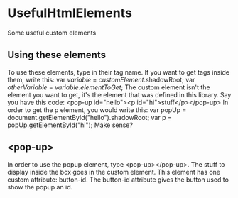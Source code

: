 # UsefulHtmlElements
Some useful custom elements
## Using these elements
To use these elements, type in their tag name. If you want to get tags inside them, write this: 
var <em>variable</em> = <em>customElement</em>.shadowRoot; 
var <em>otherVariable</em> = <em>variable</em>.<em>elementToGet</em>;
The custom element isn't the element you want to get, it's the element that was defined in this library.
Say you have this code: \<pop-up id="hello">\<p id="hi">stuff\</p>\</pop-up>
In order to get the p element, you would write this: 
var popUp = document.getElementById("hello").shadowRoot;
var p = popUp.getElementById("hi");
Make sense?
## \<pop-up>
In order to use the popup element, type \<pop-up>\</pop-up>. The stuff to display inside the box goes in the custom element. This element has one custom attribute: button-id. The button-id attribute gives the button used to show the popup an id. 
